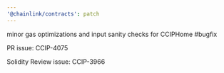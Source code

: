 ```yaml
---
'@chainlink/contracts': patch
---
```


minor gas optimizations and input sanity checks for CCIPHome #bugfix


PR issue: CCIP-4075

Solidity Review issue: CCIP-3966